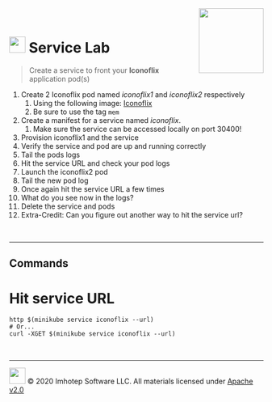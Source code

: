 <img src="../assets/k8sland.png" align="right" width="128" height="auto"/>

<br/>

# <img src="../assets/lab.png" width="32" height="auto"/> Service Lab

> Create a service to front your **Iconoflix** application pod(s)

1. Create 2 Iconoflix pod named *iconoflix1* and *iconoflix2* respectively
    1. Using the following image: [Iconoflix](http://quay.io/imhotepio/iconoflix)
    2. Be sure to use the tag `mem`
2. Create a manifest for a service named *iconoflix*.
    1. Make sure the service can be accessed locally on port 30400!
3. Provision iconoflix1 and the service
4. Verify the service and pod are up and running correctly
5. Tail the pods logs
6. Hit the service URL and check your pod logs
7. Launch the iconoflix2 pod
8. Tail the new pod log
9. Once again hit the service URL a few times
10. What do you see now in the logs?
11. Delete the service and pods
12. Extra-Credit: Can you figure out another way to hit the service url?

<br/>

---

## Commands

# Hit service URL

  ```shell
  http $(minikube service iconoflix --url)
  # Or...
  curl -XGET $(minikube service iconoflix --url)
  ```

<br/>

---
<img src="../assets/imhotep_logo.png" width="32" height="auto"/> © 2020 Imhotep Software LLC.
All materials licensed under [Apache v2.0](http://www.apache.org/licenses/LICENSE-2.0)
